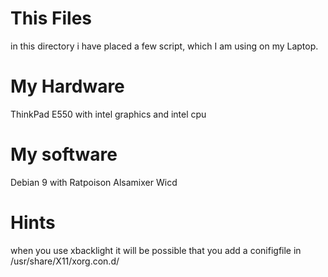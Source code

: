 This Files
=============

in this directory i have placed a few script, which I am using on my Laptop.

My Hardware
=============

ThinkPad E550 with intel graphics and intel cpu

My software
=============

Debian 9 with Ratpoison
Alsamixer
Wicd

Hints
=============

when you use xbacklight it will be possible that you add a conifigfile in
/usr/share/X11/xorg.con.d/
